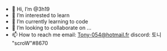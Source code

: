 - 👋 Hi, I’m @3h19
- 👀 I’m interested to learn
- 🌱 I’m currently learning to code
- 💞️ I’m looking to collaborate on ...
- 📫 How to reach me
        email: Tony-054@hotmail.fr
        discord: 토니 "scroW"#8670

<!---
3h19/3h19 is a ✨ special ✨ repository because its `README.md` (this file) appears on your GitHub profile.
You can click the Preview link to take a look at your changes.
--->
